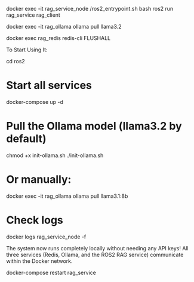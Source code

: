 docker exec -it rag_service_node /ros2_entrypoint.sh bash
ros2 run rag_service rag_client

  docker exec -it rag_ollama ollama pull llama3.2
  
  docker exec rag_redis redis-cli FLUSHALL

To Start Using It:

  cd ros2

  # Start all services
  docker-compose up -d

  # Pull the Ollama model (llama3.2 by default)
  chmod +x init-ollama.sh
  ./init-ollama.sh

  # Or manually:
  docker exec -it rag_ollama ollama pull llama3.1:8b
  # Check logs
  docker logs rag_service_node -f

  The system now runs completely locally without needing any API keys! All three services (Redis, Ollama, and the ROS2 RAG service)
  communicate within the Docker network.


  docker-compose restart rag_service